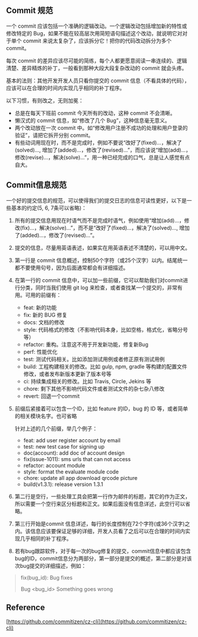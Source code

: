 ## Commit 规范

一个 commit 应该包括一个准确的逻辑改动。一个逻辑改动包括增加新的特性或修改特定的 Bug，如果不能在较高层次用简短语句描述这个改动，就说明它对对于单个 commit 来说太复杂了，应该拆分它！把你的代码改动拆分为多个 commit。

每次 commit 的差异应该尽可能的简练，每个人都更愿意阅读一串连续的、逻辑清楚、差异精炼的补丁，一般看到那种大段大段复杂改动的 commit 就会头疼。

基本的法则：其他开发开发人员只看你提交的 commit 信息（不看具体的代码），应该可以在合理的时间内实现几乎相同的补丁程序。

以下习惯，有则改之，无则加冕：
- 总是在每天下班前 commit 今天所有的改动，这种 commit 不会清晰。
- 懒汉式的 commit 信息，如“修改了几个 Bug”，这种信息毫无意义。
- 两个改动放在一次 commit 中。如“修改用户注册不成功的处理和用户登录的验证”，请把它拆开分别 commit。
- 有些动词用现在时，而不是完成时，例如不要说“改好了(fixed)…，解决了(solved)…, 增加了(added)…，修改了(revised)…”，而应该说“增加(add)…，修改(revise)…，解决(solve)…”，用一种已经完成的口气，总是让人感觉有点自大。

## Commit信息规范
一个好的提交信息的规范，可以使得我们的提交日志的信息可读性更好，以下是一些基本的约定(5, 6, 7条可以省略)：

1. 所有的提交信息用现在时语气而不是完成时语气，例如使用“增加(add)…，修改(fix)…，解决(solve)…”，而不是“改好了(fixed)…，解决了(solved)…, 增加了(added)…，修改了(revised)…”。
2. 提交的信息，尽量用英语表述，如果实在用英语表述不清楚的，可以用中文。
3. 第一行是 commit 信息概述，控制50个字符（或25个汉字）以内。结尾统一都不要使用句号，因为后面通常都会有详细描述。
4. 在第一行的 commit 信息中，可以加一些前缀，它可以帮助我们对commit进行分类，同时当我们使用 git log 来检查，或者查找某一个提交的，非常有用。可用的前缀有：
    - feat:     新的功能
    - fix:      新的 BUG 修复
    - docs:     文档的修改
    - style:    代码格式的修改（不影响代码本身，比如空格，格式化，省略分号等）
    - refactor: 重构。注意这不用于开发新功能，修复新Bug
    - perf:     性能优化
    - test:     测试代码相关。比如添加测试用例或者修正原有测试用例
    - build:    工程构建相关的修改。比如 gulp, npm, gradle 等构建的配置文件修改，或者发布新版本更新了版本号等
    - ci:       持续集成相关的修改。比如 Travis, Circle, Jekins 等
    - chore:    剩下其他不影响代码文件或者测试文件的杂七杂八修改
    - revert:   回退一个commit
4. 前缀后紧接着可以包含一个ID，比如 feature 的ID，bug 的 ID 等，或者简单的相关模块名字。也可省略

    针对上述的几个前缀，举几个例子：
    - feat: add user register account by email
    - test: new test case for signing up
    - doc(account): add doc of account design
    - fix(issue-1011):  sms urls that can not access
    - refactor: account module
    - style: format the evaluate module code
    - chore: update all app download qrcode picture
    - build(v1.3.1): release version 1.3.1

5. 第二行是空行，一些处理工具会把第一行作为邮件的标题，其它的作为正文，所以需要一个空行来区分标题和正文。如果后面没有信息详述，此空行可以省略。
6. 第三行开始是commit 信息详述，每行的长度控制在72个字符(或36个汉字)之内。该信息应该要保证足够的详细，开发人员看了之后可以在合理的时间内实现几乎相同的补丁程序。
7. 若有bug跟踪软件，对于每一次的bug修复的提交，commit信息中都应该包含bug的ID，commit信息分为两部分，第一部分是提交的概述，第二部分是对该次bug提交的详细描述，例如：

>    fix(bug_id): Bug fixes
>    
>    Bug <bug_id>  Something goes wrong

## Reference
[https://github.com/commitizen/cz-cli](https://github.com/commitizen/cz-cli)
